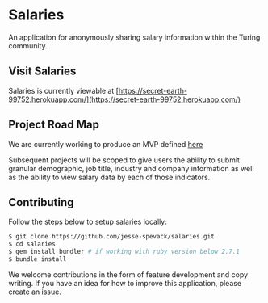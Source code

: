 # Salaries
An application for anonymously sharing salary information within the Turing community.

## Visit Salaries
Salaries is currently viewable at [https://secret-earth-99752.herokuapp.com/](https://secret-earth-99752.herokuapp.com/)

## Project Road Map
We are currently working to produce an MVP defined [here](https://github.com/jesse-spevack/salaries/projects/1)

Subsequent projects will be scoped to give users the ability to submit granular demographic, job title, industry and company information as well as the ability to view salary data by each of those indicators.

## Contributing
Follow the steps below to setup salaries locally:
```bash
$ git clone https://github.com/jesse-spevack/salaries.git
$ cd salaries
$ gem install bundler # if working with ruby version below 2.7.1
$ bundle install
```

We welcome contributions in the form of feature development and copy writing. If you have an idea for how to improve this application, please create an issue.